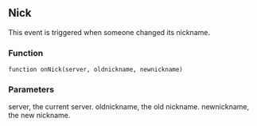 ## Nick

This event is triggered when someone changed its nickname.

### Function

	function onNick(server, oldnickname, newnickname)

### Parameters

server, the current server.
oldnickname, the old nickname.
newnickname, the new nickname.

<!--- vim: set syntax=mkd: -->
